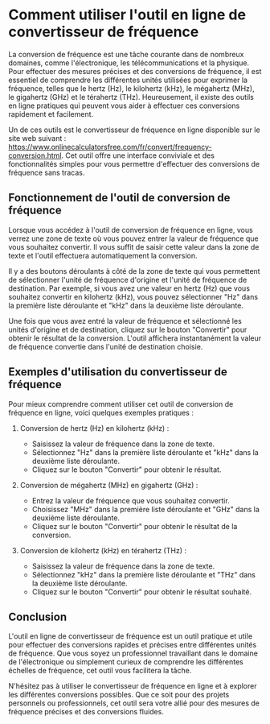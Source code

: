 Comment utiliser l'outil en ligne de convertisseur de fréquence
===============================================================

La conversion de fréquence est une tâche courante dans de nombreux domaines, comme l'électronique, les télécommunications et la physique. Pour effectuer des mesures précises et des conversions de fréquence, il est essentiel de comprendre les différentes unités utilisées pour exprimer la fréquence, telles que le hertz (Hz), le kilohertz (kHz), le mégahertz (MHz), le gigahertz (GHz) et le térahertz (THz). Heureusement, il existe des outils en ligne pratiques qui peuvent vous aider à effectuer ces conversions rapidement et facilement.

Un de ces outils est le convertisseur de fréquence en ligne disponible sur le site web suivant : <https://www.onlinecalculatorsfree.com/fr/convert/frequency-conversion.html>. Cet outil offre une interface conviviale et des fonctionnalités simples pour vous permettre d'effectuer des conversions de fréquence sans tracas.

Fonctionnement de l'outil de conversion de fréquence
----------------------------------------------------

Lorsque vous accédez à l'outil de conversion de fréquence en ligne, vous verrez une zone de texte où vous pouvez entrer la valeur de fréquence que vous souhaitez convertir. Il vous suffit de saisir cette valeur dans la zone de texte et l'outil effectuera automatiquement la conversion.

Il y a des boutons déroulants à côté de la zone de texte qui vous permettent de sélectionner l'unité de fréquence d'origine et l'unité de fréquence de destination. Par exemple, si vous avez une valeur en hertz (Hz) que vous souhaitez convertir en kilohertz (kHz), vous pouvez sélectionner "Hz" dans la première liste déroulante et "kHz" dans la deuxième liste déroulante.

Une fois que vous avez entré la valeur de fréquence et sélectionné les unités d'origine et de destination, cliquez sur le bouton "Convertir" pour obtenir le résultat de la conversion. L'outil affichera instantanément la valeur de fréquence convertie dans l'unité de destination choisie.

Exemples d'utilisation du convertisseur de fréquence
----------------------------------------------------

Pour mieux comprendre comment utiliser cet outil de conversion de fréquence en ligne, voici quelques exemples pratiques :

1. Conversion de hertz (Hz) en kilohertz (kHz) :
    
    
    - Saisissez la valeur de fréquence dans la zone de texte.
    - Sélectionnez "Hz" dans la première liste déroulante et "kHz" dans la deuxième liste déroulante.
    - Cliquez sur le bouton "Convertir" pour obtenir le résultat.
2. Conversion de mégahertz (MHz) en gigahertz (GHz) :
    
    
    - Entrez la valeur de fréquence que vous souhaitez convertir.
    - Choisissez "MHz" dans la première liste déroulante et "GHz" dans la deuxième liste déroulante.
    - Cliquez sur le bouton "Convertir" pour obtenir le résultat de la conversion.
3. Conversion de kilohertz (kHz) en térahertz (THz) :
    
    
    - Saisissez la valeur de fréquence dans la zone de texte.
    - Sélectionnez "kHz" dans la première liste déroulante et "THz" dans la deuxième liste déroulante.
    - Cliquez sur le bouton "Convertir" pour obtenir le résultat souhaité.

Conclusion
----------

L'outil en ligne de convertisseur de fréquence est un outil pratique et utile pour effectuer des conversions rapides et précises entre différentes unités de fréquence. Que vous soyez un professionnel travaillant dans le domaine de l'électronique ou simplement curieux de comprendre les différentes échelles de fréquence, cet outil vous facilitera la tâche.

N'hésitez pas à utiliser le convertisseur de fréquence en ligne et à explorer les différentes conversions possibles. Que ce soit pour des projets personnels ou professionnels, cet outil sera votre allié pour des mesures de fréquence précises et des conversions fluides.